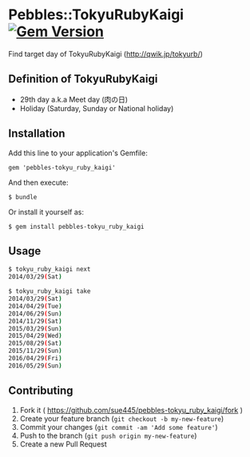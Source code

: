 # Pebbles::TokyuRubyKaigi [![Gem Version](https://badge.fury.io/rb/pebbles-tokyu_ruby_kaigi.png)](http://badge.fury.io/rb/pebbles-tokyu_ruby_kaigi)

Find target day of TokyuRubyKaigi (http://qwik.jp/tokyurb/)

## Definition of TokyuRubyKaigi

* 29th day a.k.a Meet day (肉の日)
* Holiday (Saturday, Sunday or National holiday)

## Installation

Add this line to your application's Gemfile:

    gem 'pebbles-tokyu_ruby_kaigi'

And then execute:

    $ bundle

Or install it yourself as:

    $ gem install pebbles-tokyu_ruby_kaigi

## Usage

```sh
$ tokyu_ruby_kaigi next
2014/03/29(Sat)

$ tokyu_ruby_kaigi take
2014/03/29(Sat)
2014/04/29(Tue)
2014/06/29(Sun)
2014/11/29(Sat)
2015/03/29(Sun)
2015/04/29(Wed)
2015/08/29(Sat)
2015/11/29(Sun)
2016/04/29(Fri)
2016/05/29(Sun)
```

## Contributing

1. Fork it ( https://github.com/sue445/pebbles-tokyu_ruby_kaigi/fork )
2. Create your feature branch (`git checkout -b my-new-feature`)
3. Commit your changes (`git commit -am 'Add some feature'`)
4. Push to the branch (`git push origin my-new-feature`)
5. Create a new Pull Request
